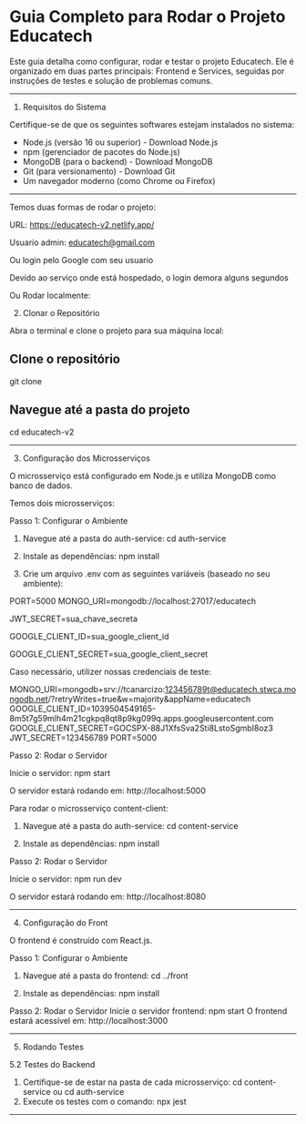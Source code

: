 # Guia Completo para Rodar o Projeto Educatech
Este guia detalha como configurar, rodar e testar o projeto Educatech. Ele é organizado em duas partes principais: Frontend e Services, seguidas por instruções de testes e solução de problemas comuns.
________________________________________
1. Requisitos do Sistema

Certifique-se de que os seguintes softwares estejam instalados no sistema:

- Node.js (versão 16 ou superior) - Download Node.js
- npm (gerenciador de pacotes do Node.js)
- MongoDB (para o backend) - Download MongoDB
- Git (para versionamento) - Download Git
- Um navegador moderno (como Chrome ou Firefox)
________________________________________
Temos duas formas de rodar o projeto:

URL: https://educatech-v2.netlify.app/

Usuario admin: educatech@gmail.com

Ou login pelo Google com seu usuario

Devido ao serviço onde está hospedado, o login demora alguns segundos


Ou Rodar localmente:

2. Clonar o Repositório

Abra o terminal e clone o projeto para sua máquina local:

## Clone o repositório
git clone <URL-DO-REPOSITORIO>

## Navegue até a pasta do projeto
cd educatech-v2
________________________________________
3. Configuração dos Microsserviços

O microsserviço está configurado em Node.js e utiliza MongoDB como banco de dados.

Temos dois microsserviços:

Passo 1: Configurar o Ambiente

1.	Navegue até a pasta do auth-service:
cd auth-service

2.	Instale as dependências:
npm install

3.	Crie um arquivo .env com as seguintes variáveis (baseado no seu ambiente):

PORT=5000
MONGO_URI=mongodb://localhost:27017/educatech

JWT_SECRET=sua_chave_secreta

GOOGLE_CLIENT_ID=sua_google_client_id

GOOGLE_CLIENT_SECRET=sua_google_client_secret

Caso necessário, utilizer nossas credenciais de teste:

MONGO_URI=mongodb+srv://tcanarcizo:123456789t@educatech.stwca.mongodb.net/?retryWrites=true&w=majority&appName=educatech
GOOGLE_CLIENT_ID=1039504549165-8m5t7g59mlh4m21cgkpq8qt8p9kg099q.apps.googleusercontent.com
GOOGLE_CLIENT_SECRET=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
JWT_SECRET=123456789
PORT=5000


Passo 2: Rodar o Servidor

Inicie o servidor:
npm start

O servidor estará rodando em: http://localhost:5000

Para rodar o microsserviço content-client:

1.	Navegue até a pasta do auth-service:
cd content-service

2.	Instale as dependências:
npm install

Passo 2: Rodar o Servidor

Inicie o servidor:
npm run dev

O servidor estará rodando em: http://localhost:8080
________________________________________
4. Configuração do Front

O frontend é construído com React.js.

Passo 1: Configurar o Ambiente

1.	Navegue até a pasta do frontend:
cd ../front

2.	Instale as dependências:
npm install

Passo 2: Rodar o Servidor
Inicie o servidor frontend:
npm start
O frontend estará acessível em: http://localhost:3000
________________________________________
5. Rodando Testes

5.2 Testes do Backend

1.	Certifique-se de estar na pasta de cada microsserviço:
cd content-service ou cd auth-service
2.	Execute os testes com o comando:
npx jest
________________________________________

 


